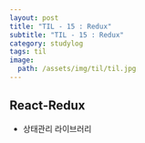 ```yaml
---
layout: post
title: "TIL - 15 : Redux"
subtitle: "TIL - 15 : Redux"
category: studylog
tags: til
image:
  path: /assets/img/til/til.jpg
---
```

<!--more-->  

## React-Redux  

* 상태관리 라이브러리  
